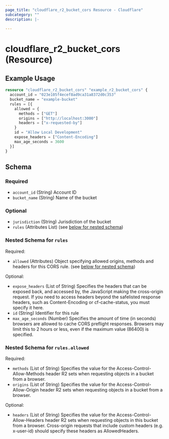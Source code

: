```yaml
---
page_title: "cloudflare_r2_bucket_cors Resource - Cloudflare"
subcategory: ""
description: |-
  
---
```


# cloudflare_r2_bucket_cors (Resource)



## Example Usage

```terraform
resource "cloudflare_r2_bucket_cors" "example_r2_bucket_cors" {
  account_id = "023e105f4ecef8ad9ca31a8372d0c353"
  bucket_name = "example-bucket"
  rules = [{
    allowed = {
      methods = ["GET"]
      origins = ["http://localhost:3000"]
      headers = ["x-requested-by"]
    }
    id = "Allow Local Development"
    expose_headers = ["Content-Encoding"]
    max_age_seconds = 3600
  }]
}
```

<!-- schema generated by tfplugindocs -->
## Schema

### Required

- `account_id` (String) Account ID
- `bucket_name` (String) Name of the bucket

### Optional

- `jurisdiction` (String) Jurisdiction of the bucket
- `rules` (Attributes List) (see [below for nested schema](#nestedatt--rules))

<a id="nestedatt--rules"></a>
### Nested Schema for `rules`

Required:

- `allowed` (Attributes) Object specifying allowed origins, methods and headers for this CORS rule. (see [below for nested schema](#nestedatt--rules--allowed))

Optional:

- `expose_headers` (List of String) Specifies the headers that can be exposed back, and accessed by, the JavaScript making the cross-origin request. If you need to access headers beyond the safelisted response headers, such as Content-Encoding or cf-cache-status, you must specify it here.
- `id` (String) Identifier for this rule
- `max_age_seconds` (Number) Specifies the amount of time (in seconds) browsers are allowed to cache CORS preflight responses. Browsers may limit this to 2 hours or less, even if the maximum value (86400) is specified.

<a id="nestedatt--rules--allowed"></a>
### Nested Schema for `rules.allowed`

Required:

- `methods` (List of String) Specifies the value for the Access-Control-Allow-Methods header R2 sets when requesting objects in a bucket from a browser.
- `origins` (List of String) Specifies the value for the Access-Control-Allow-Origin header R2 sets when requesting objects in a bucket from a browser.

Optional:

- `headers` (List of String) Specifies the value for the Access-Control-Allow-Headers header R2 sets when requesting objects in this bucket from a browser. Cross-origin requests that include custom headers (e.g. x-user-id) should specify these headers as AllowedHeaders.


